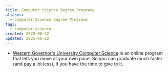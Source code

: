 ```yaml
---
title: Computer Science Degree Programs
aliases:
  - Computer Science Degree Programs
tags:
  - computer-science
created: 2025-06-22
updated: 2025-06-22
---
```


- [Western Governor's University Computer Science](https://www.wgu.edu/online-it-degrees/computer-science.html) is an online program that lets you move at your own pace. So you can graduate much faster (and pay a lot less), if you have the time to give to it.
